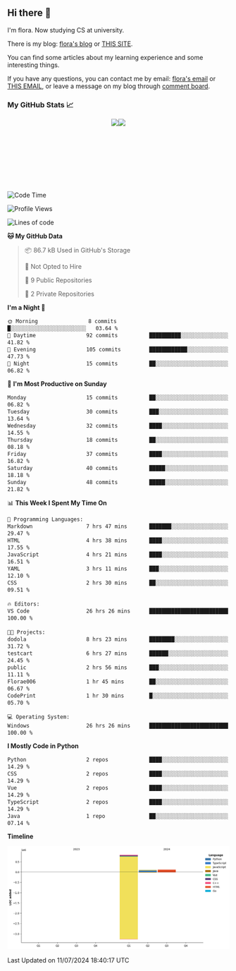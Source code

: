 ## Hi there 👋

I'm flora. Now studying CS at university. 

There is my blog: [flora's blog](https://florae006.github.io/) or [THIS SITE](https://dodolalorc.cn/). 

You can find some articles about my learning experience and some interesting things.

If you have any questions, you can contact me by email: [flora's email](mailto:chenflora124@gmail.com) or [THIS EMAIL](mailto:flora_chen2021@163.com), or leave a message on my blog through [comment board](https://florae006.github.io/comments/).

### My GitHub Stats 📈
<div style="display:flex;flex-direction:row;justify-content:center;">
  <img height="150" class="img" src="https://github-readme-stats.vercel.app/api?username=Florae006&count_private=true&show_icons=true&theme=graywhite&show_owner=true" />
  <img height="150" class="img" src="https://github-readme-stats.vercel.app/api/top-langs/?username=Florae006&layout=compact&theme=graywhite" />
</div>

<!--START_SECTION:waka-->
![Code Time](http://img.shields.io/badge/Code%20Time-26%20hrs%2026%20mins-blue)

![Profile Views](http://img.shields.io/badge/Profile%20Views-64-blue)

![Lines of code](https://img.shields.io/badge/From%20Hello%20World%20I%27ve%20Written-1.0%20million%20lines%20of%20code-blue)

**🐱 My GitHub Data** 

> 📦 86.7 kB Used in GitHub's Storage 
 > 
> 🚫 Not Opted to Hire
 > 
> 📜 9 Public Repositories 
 > 
> 🔑 2 Private Repositories 
 > 
**I'm a Night 🦉** 

```text
🌞 Morning                8 commits           █░░░░░░░░░░░░░░░░░░░░░░░░   03.64 % 
🌆 Daytime                92 commits          ██████████░░░░░░░░░░░░░░░   41.82 % 
🌃 Evening                105 commits         ████████████░░░░░░░░░░░░░   47.73 % 
🌙 Night                  15 commits          ██░░░░░░░░░░░░░░░░░░░░░░░   06.82 % 
```
📅 **I'm Most Productive on Sunday** 

```text
Monday                   15 commits          ██░░░░░░░░░░░░░░░░░░░░░░░   06.82 % 
Tuesday                  30 commits          ███░░░░░░░░░░░░░░░░░░░░░░   13.64 % 
Wednesday                32 commits          ████░░░░░░░░░░░░░░░░░░░░░   14.55 % 
Thursday                 18 commits          ██░░░░░░░░░░░░░░░░░░░░░░░   08.18 % 
Friday                   37 commits          ████░░░░░░░░░░░░░░░░░░░░░   16.82 % 
Saturday                 40 commits          █████░░░░░░░░░░░░░░░░░░░░   18.18 % 
Sunday                   48 commits          █████░░░░░░░░░░░░░░░░░░░░   21.82 % 
```


📊 **This Week I Spent My Time On** 

```text
💬 Programming Languages: 
Markdown                 7 hrs 47 mins       ███████░░░░░░░░░░░░░░░░░░   29.47 % 
HTML                     4 hrs 38 mins       ████░░░░░░░░░░░░░░░░░░░░░   17.55 % 
JavaScript               4 hrs 21 mins       ████░░░░░░░░░░░░░░░░░░░░░   16.51 % 
YAML                     3 hrs 11 mins       ███░░░░░░░░░░░░░░░░░░░░░░   12.10 % 
CSS                      2 hrs 30 mins       ██░░░░░░░░░░░░░░░░░░░░░░░   09.51 % 

🔥 Editors: 
VS Code                  26 hrs 26 mins      █████████████████████████   100.00 % 

🐱‍💻 Projects: 
dodola                   8 hrs 23 mins       ████████░░░░░░░░░░░░░░░░░   31.72 % 
testcart                 6 hrs 27 mins       ██████░░░░░░░░░░░░░░░░░░░   24.45 % 
public                   2 hrs 56 mins       ███░░░░░░░░░░░░░░░░░░░░░░   11.11 % 
Florae006                1 hr 45 mins        ██░░░░░░░░░░░░░░░░░░░░░░░   06.67 % 
CodePrint                1 hr 30 mins        █░░░░░░░░░░░░░░░░░░░░░░░░   05.70 % 

💻 Operating System: 
Windows                  26 hrs 26 mins      █████████████████████████   100.00 % 
```

**I Mostly Code in Python** 

```text
Python                   2 repos             ████░░░░░░░░░░░░░░░░░░░░░   14.29 % 
CSS                      2 repos             ████░░░░░░░░░░░░░░░░░░░░░   14.29 % 
Vue                      2 repos             ████░░░░░░░░░░░░░░░░░░░░░   14.29 % 
TypeScript               2 repos             ████░░░░░░░░░░░░░░░░░░░░░   14.29 % 
Java                     1 repo              ██░░░░░░░░░░░░░░░░░░░░░░░   07.14 % 
```



**Timeline**

![Lines of Code chart](https://raw.githubusercontent.com/Florae006/Florae006/main/assets/bar_graph.png)


 Last Updated on 11/07/2024 18:40:17 UTC
<!--END_SECTION:waka-->

<!--
**Florae006/Florae006** is a ✨ _special_ ✨ repository because its `README.md` (this file) appears on your GitHub profile.

Here are some ideas to get you started:

- 🔭 I’m currently working on ...
- 🌱 I’m currently learning ...
- 👯 I’m looking to collaborate on ...
- 🤔 I’m looking for help with ...
- 💬 Ask me about ...
- 📫 How to reach me: ...
- 😄 Pronouns: ...
- ⚡ Fun fact: ...
  -->
